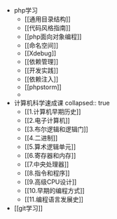 - php学习
	- [[通用目录结构]]
	- [[代码风格指南]]
	- [[php面向对象编程]]
	- [[命名空间]]
	- [[Xdebug]]
	- [[依赖管理]]
	- [[开发实践]]
	- [[依赖注入]]
	- [[phpstorm]]
	-
- 计算机科学速成课
  collapsed:: true
	- [[1.计算机早期历史]]
	- [[2.电子计算机]]
	- [[3.布尔逻辑和逻辑门]]
	- [[4.二进制]]
	- [[5.算术逻辑单元]]
	- [[6.寄存器和内存]]
	- [[7.中央处理器]]
	- [[8.指令和程序]]
	- [[9.高级CPU设计]]
	- [[10.早期的编程方式]]
	- [[11.编程语言发展史]]
- [[git学习]]